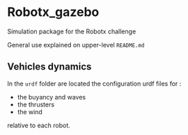 # Robotx_gazebo

Simulation package for the Robotx challenge

General use explained on upper-level `README.md`

## Vehicles dynamics

In the `urdf` folder are located the configuration urdf files for : 
- the buyancy and waves
- the thrusters
- the wind

relative to each robot.
